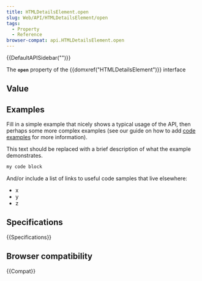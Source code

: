 ```yaml
---
title: HTMLDetailsElement.open
slug: Web/API/HTMLDetailsElement/open
tags:
  - Property
  - Reference
browser-compat: api.HTMLDetailsElement.open
---
```

{{DefaultAPISidebar("")}}

The **`open`** property of the {{domxref("HTMLDetailsElement")}} interface 

## Value



## Examples

Fill in a simple example that nicely shows a typical usage of the API, then perhaps some more complex examples (see our guide on how to add [code examples](/en-US/docs/MDN/Contribute/Structures/Code_examples) for more information).

This text should be replaced with a brief description of what the example demonstrates.

```js
my code block
```

And/or include a list of links to useful code samples that live elsewhere:

*   x
*   y
*   z

## Specifications

{{Specifications}}

## Browser compatibility

{{Compat}}


